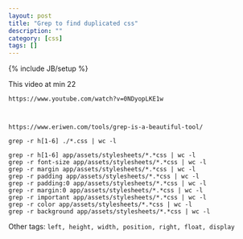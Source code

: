```yaml
---
layout: post
title: "Grep to find duplicated css"
description: ""
category: [css]
tags: []
---
```

{% include JB/setup %}

This video at min 22

    https://www.youtube.com/watch?v=0NDyopLKE1w



    https://www.eriwen.com/tools/grep-is-a-beautiful-tool/

    grep -r h[1-6] ./*.css | wc -l

    grep -r h[1-6] app/assets/stylesheets/*.*css | wc -l
    grep -r font-size app/assets/stylesheets/*.*css | wc -l
    grep -r margin app/assets/stylesheets/*.*css | wc -l
    grep -r padding app/assets/stylesheets/*.*css | wc -l
    grep -r padding:0 app/assets/stylesheets/*.*css | wc -l
    grep -r margin:0 app/assets/stylesheets/*.*css | wc -l
    grep -r important app/assets/stylesheets/*.*css | wc -l
    grep -r color app/assets/stylesheets/*.*css | wc -l
    grep -r background app/assets/stylesheets/*.*css | wc -l


Other tags: `left, height, width, position, right, float, display`
